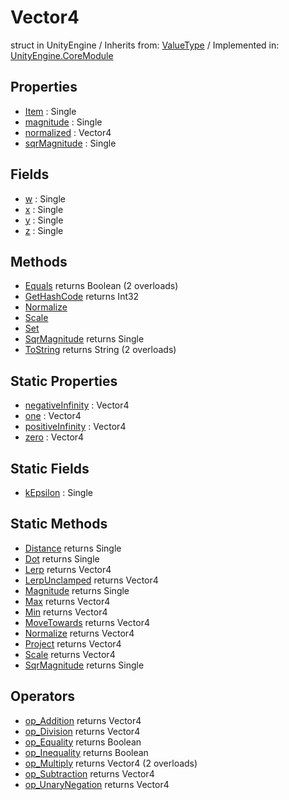 # Vector4
struct in UnityEngine
 / Inherits from: <a href="https://docs.unity3d.com/6000.1/Documentation/ScriptReference/ValueType.html">ValueType</a> / Implemented in: <a href="https://docs.unity3d.com/6000.1/Documentation/ScriptReference/UnityEngine.CoreModule.html">UnityEngine.CoreModule</a>

## Properties
- <a href="https://docs.unity3d.com/6000.1/Documentation/ScriptReference/Vector4-Item.html">Item</a> : Single
- <a href="https://docs.unity3d.com/6000.1/Documentation/ScriptReference/Vector4-magnitude.html">magnitude</a> : Single
- <a href="https://docs.unity3d.com/6000.1/Documentation/ScriptReference/Vector4-normalized.html">normalized</a> : Vector4
- <a href="https://docs.unity3d.com/6000.1/Documentation/ScriptReference/Vector4-sqrMagnitude.html">sqrMagnitude</a> : Single

## Fields
- <a href="https://docs.unity3d.com/6000.1/Documentation/ScriptReference/Vector4-w.html">w</a> : Single
- <a href="https://docs.unity3d.com/6000.1/Documentation/ScriptReference/Vector4-x.html">x</a> : Single
- <a href="https://docs.unity3d.com/6000.1/Documentation/ScriptReference/Vector4-y.html">y</a> : Single
- <a href="https://docs.unity3d.com/6000.1/Documentation/ScriptReference/Vector4-z.html">z</a> : Single

## Methods
- <a href="https://docs.unity3d.com/6000.1/Documentation/ScriptReference/Vector4.Equals.html">Equals</a> returns Boolean (2 overloads)
- <a href="https://docs.unity3d.com/6000.1/Documentation/ScriptReference/Vector4.GetHashCode.html">GetHashCode</a> returns Int32
- <a href="https://docs.unity3d.com/6000.1/Documentation/ScriptReference/Vector4.Normalize.html">Normalize</a>
- <a href="https://docs.unity3d.com/6000.1/Documentation/ScriptReference/Vector4.Scale.html">Scale</a>
- <a href="https://docs.unity3d.com/6000.1/Documentation/ScriptReference/Vector4.Set.html">Set</a>
- <a href="https://docs.unity3d.com/6000.1/Documentation/ScriptReference/Vector4.SqrMagnitude.html">SqrMagnitude</a> returns Single
- <a href="https://docs.unity3d.com/6000.1/Documentation/ScriptReference/Vector4.ToString.html">ToString</a> returns String (2 overloads)

## Static Properties
- <a href="https://docs.unity3d.com/6000.1/Documentation/ScriptReference/Vector4-negativeInfinity.html">negativeInfinity</a> : Vector4
- <a href="https://docs.unity3d.com/6000.1/Documentation/ScriptReference/Vector4-one.html">one</a> : Vector4
- <a href="https://docs.unity3d.com/6000.1/Documentation/ScriptReference/Vector4-positiveInfinity.html">positiveInfinity</a> : Vector4
- <a href="https://docs.unity3d.com/6000.1/Documentation/ScriptReference/Vector4-zero.html">zero</a> : Vector4

## Static Fields
- <a href="https://docs.unity3d.com/6000.1/Documentation/ScriptReference/Vector4-kEpsilon.html">kEpsilon</a> : Single

## Static Methods
- <a href="https://docs.unity3d.com/6000.1/Documentation/ScriptReference/Vector4.Distance.html">Distance</a> returns Single
- <a href="https://docs.unity3d.com/6000.1/Documentation/ScriptReference/Vector4.Dot.html">Dot</a> returns Single
- <a href="https://docs.unity3d.com/6000.1/Documentation/ScriptReference/Vector4.Lerp.html">Lerp</a> returns Vector4
- <a href="https://docs.unity3d.com/6000.1/Documentation/ScriptReference/Vector4.LerpUnclamped.html">LerpUnclamped</a> returns Vector4
- <a href="https://docs.unity3d.com/6000.1/Documentation/ScriptReference/Vector4.Magnitude.html">Magnitude</a> returns Single
- <a href="https://docs.unity3d.com/6000.1/Documentation/ScriptReference/Vector4.Max.html">Max</a> returns Vector4
- <a href="https://docs.unity3d.com/6000.1/Documentation/ScriptReference/Vector4.Min.html">Min</a> returns Vector4
- <a href="https://docs.unity3d.com/6000.1/Documentation/ScriptReference/Vector4.MoveTowards.html">MoveTowards</a> returns Vector4
- <a href="https://docs.unity3d.com/6000.1/Documentation/ScriptReference/Vector4.Normalize.html">Normalize</a> returns Vector4
- <a href="https://docs.unity3d.com/6000.1/Documentation/ScriptReference/Vector4.Project.html">Project</a> returns Vector4
- <a href="https://docs.unity3d.com/6000.1/Documentation/ScriptReference/Vector4.Scale.html">Scale</a> returns Vector4
- <a href="https://docs.unity3d.com/6000.1/Documentation/ScriptReference/Vector4.SqrMagnitude.html">SqrMagnitude</a> returns Single

## Operators
- <a href="https://docs.unity3d.com/6000.1/Documentation/ScriptReference/Vector4.op_Addition.html">op_Addition</a> returns Vector4
- <a href="https://docs.unity3d.com/6000.1/Documentation/ScriptReference/Vector4.op_Division.html">op_Division</a> returns Vector4
- <a href="https://docs.unity3d.com/6000.1/Documentation/ScriptReference/Vector4.op_Equality.html">op_Equality</a> returns Boolean
- <a href="https://docs.unity3d.com/6000.1/Documentation/ScriptReference/Vector4.op_Inequality.html">op_Inequality</a> returns Boolean
- <a href="https://docs.unity3d.com/6000.1/Documentation/ScriptReference/Vector4.op_Multiply.html">op_Multiply</a> returns Vector4 (2 overloads)
- <a href="https://docs.unity3d.com/6000.1/Documentation/ScriptReference/Vector4.op_Subtraction.html">op_Subtraction</a> returns Vector4
- <a href="https://docs.unity3d.com/6000.1/Documentation/ScriptReference/Vector4.op_UnaryNegation.html">op_UnaryNegation</a> returns Vector4
